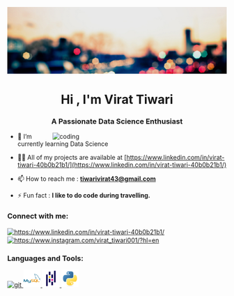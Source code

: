 ![logo](https://github.com/Virat-Tiwari/Virat-Tiwari/blob/main/Linkedin%20Backgrounds%20Related%20Keywords%20Suggestions%20%20%20Linkedin.png)
<h1 align="center">Hi , I'm Virat Tiwari</h1>
<h3 align="center">A Passionate Data Science Enthusiast</h3>

<img align="right" alt="coding" width="400" src="https://user-images.githubusercontent.com/55389276/140866485-8fb1c876-9a8f-4d6a-98dc-08c4981eaf70.gif">

- 🌱 I’m currently learning Data Science 

- 👨‍💻 All of my projects are available at [https://www.linkedin.com/in/virat-tiwari-40b0b21b1/](https://www.linkedin.com/in/virat-tiwari-40b0b21b1/)

- 📫 How to reach me : **tiwarivirat43@gmail.com**

- ⚡ Fun fact : **I like to do code during travelling.**

<h3 align="left">Connect with me:</h3>
<p align="left">
<a href="https://linkedin.com/in/https://www.linkedin.com/in/virat-tiwari-40b0b21b1/" target="blank"><img align="center" src="https://raw.githubusercontent.com/rahuldkjain/github-profile-readme-generator/master/src/images/icons/Social/linked-in-alt.svg" alt="https://www.linkedin.com/in/virat-tiwari-40b0b21b1/" height="30" width="40" /></a>
<a href="https://instagram.com/https://www.instagram.com/virat_tiwari001/?hl=en" target="blank"><img align="center" src="https://raw.githubusercontent.com/rahuldkjain/github-profile-readme-generator/master/src/images/icons/Social/instagram.svg" alt="https://www.instagram.com/virat_tiwari001/?hl=en" height="30" width="40" /></a>
</p>

<h3 align="left">Languages and Tools:</h3>
<p align="left"> <a href="https://git-scm.com/" target="_blank" rel="noreferrer"> <img src="https://www.vectorlogo.zone/logos/git-scm/git-scm-icon.svg" alt="git" width="40" height="40"/> </a> <a href="https://www.mysql.com/" target="_blank" rel="noreferrer"> <img src="https://raw.githubusercontent.com/devicons/devicon/master/icons/mysql/mysql-original-wordmark.svg" alt="mysql" width="40" height="40"/> </a> <a href="https://pandas.pydata.org/" target="_blank" rel="noreferrer"> <img src="https://raw.githubusercontent.com/devicons/devicon/2ae2a900d2f041da66e950e4d48052658d850630/icons/pandas/pandas-original.svg" alt="pandas" width="40" height="40"/> </a> <a href="https://www.python.org" target="_blank" rel="noreferrer"> <img src="https://raw.githubusercontent.com/devicons/devicon/master/icons/python/python-original.svg" alt="python" width="40" height="40"/> </a> </p>

